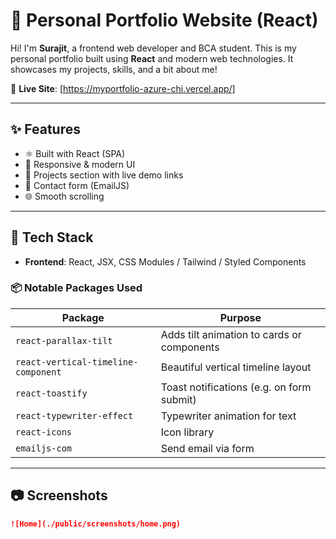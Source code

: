 # 🚀 Personal Portfolio Website (React)

Hi! I'm **Surajit**, a frontend web developer and BCA student. This is my personal portfolio built using **React** and modern web technologies. It showcases my projects, skills, and a bit about me!

🔗 **Live Site**: [https://myportfolio-azure-chi.vercel.app/]

---

## ✨ Features

- ⚛️ Built with React (SPA)
- 🎨 Responsive & modern UI
- 💼 Projects section with live demo links
- 📧 Contact form (EmailJS)
- 🌐 Smooth scrolling 

---

## 🧰 Tech Stack

- **Frontend**: React, JSX, CSS Modules / Tailwind / Styled Components
### 📦 Notable Packages Used

| Package                          | Purpose                                     |
|----------------------------------|---------------------------------------------|
| `react-parallax-tilt`            | Adds tilt animation to cards or components |
| `react-vertical-timeline-component` | Beautiful vertical timeline layout       |
| `react-toastify`                 | Toast notifications (e.g. on form submit)  |
| `react-typewriter-effect`        | Typewriter animation for text              |
| `react-icons`                    | Icon library                               |
| `emailjs-com`                    | Send email via form                        |


---
## 📷 Screenshots


```markdown
![Home](./public/screenshots/home.png)

